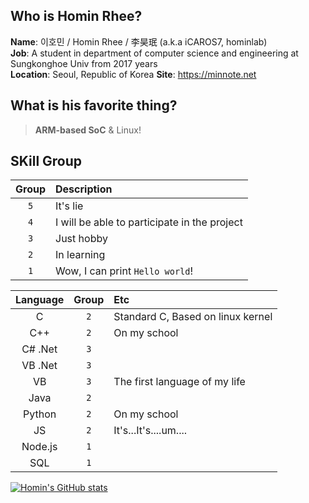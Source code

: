 ## Who is Homin Rhee?
**Name**: 이호민 / Homin Rhee / 李昊珉 (a.k.a iCAROS7, hominlab)   
**Job**: A student in department of computer science and engineering at Sungkonghoe Univ from 2017 years   
**Location**: Seoul, Republic of Korea
**Site**: https://minnote.net

## What is his favorite thing?
> **ARM-based SoC** & Linux!

## SKill Group
|Group|Description|
|:---:|:---|
|`5`|It's lie|
|`4`|I will be able to participate in the project|
|`3`|Just hobby
|`2`|In learning
|`1`|Wow, I can print `Hello world`!
  
|Language|Group|Etc|
|:---:|:---:|:---|
|C|`2`|Standard C, Based on linux kernel|
|C++|`2`|On my school|
|C# .Net|`3`||
|VB .Net|`3`||
|VB|`3`|The first language of my life|
|Java|`2`||
|Python|`2`|On my school|
|JS|`2`|It's...It's....um....|
|Node.js|`1`||
|SQL|`1`||
 
  
[![Homin's GitHub stats](https://github-readme-stats.vercel.app/api?username=icaros7)](https://github.com/anuraghazra/github-readme-stats)
